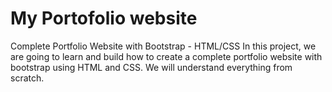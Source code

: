 # My Portofolio website 
Complete Portfolio Website with Bootstrap - HTML/CSS In this project, we are going to learn and build how to create a complete portfolio website with bootstrap using HTML and CSS. We will understand everything from scratch. 
